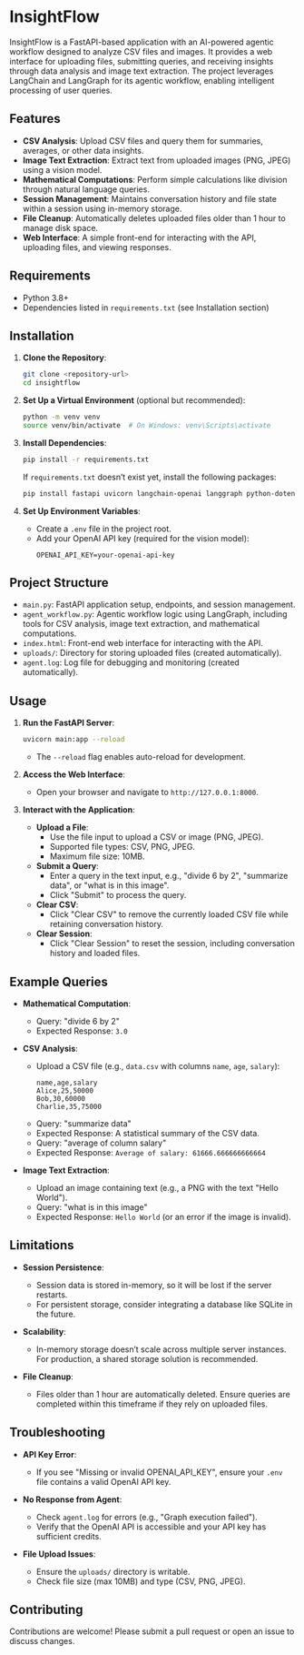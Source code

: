 # InsightFlow

InsightFlow is a FastAPI-based application with an AI-powered agentic workflow designed to analyze CSV files and images. It provides a web interface for uploading files, submitting queries, and receiving insights through data analysis and image text extraction. The project leverages LangChain and LangGraph for its agentic workflow, enabling intelligent processing of user queries.

## Features

- **CSV Analysis**: Upload CSV files and query them for summaries, averages, or other data insights.
- **Image Text Extraction**: Extract text from uploaded images (PNG, JPEG) using a vision model.
- **Mathematical Computations**: Perform simple calculations like division through natural language queries.
- **Session Management**: Maintains conversation history and file state within a session using in-memory storage.
- **File Cleanup**: Automatically deletes uploaded files older than 1 hour to manage disk space.
- **Web Interface**: A simple front-end for interacting with the API, uploading files, and viewing responses.

## Requirements

- Python 3.8+
- Dependencies listed in `requirements.txt` (see Installation section)

## Installation

1. **Clone the Repository**:
   ```bash
   git clone <repository-url>
   cd insightflow
   ```

2. **Set Up a Virtual Environment** (optional but recommended):
   ```bash
   python -m venv venv
   source venv/bin/activate  # On Windows: venv\Scripts\activate
   ```

3. **Install Dependencies**:
   ```bash
   pip install -r requirements.txt
   ```
   If `requirements.txt` doesn’t exist yet, install the following packages:
   ```bash
   pip install fastapi uvicorn langchain-openai langgraph python-dotenv pandas
   ```

4. **Set Up Environment Variables**:
   - Create a `.env` file in the project root.
   - Add your OpenAI API key (required for the vision model):
     ```
     OPENAI_API_KEY=your-openai-api-key
     ```

## Project Structure

- `main.py`: FastAPI application setup, endpoints, and session management.
- `agent_workflow.py`: Agentic workflow logic using LangGraph, including tools for CSV analysis, image text extraction, and mathematical computations.
- `index.html`: Front-end web interface for interacting with the API.
- `uploads/`: Directory for storing uploaded files (created automatically).
- `agent.log`: Log file for debugging and monitoring (created automatically).

## Usage

1. **Run the FastAPI Server**:
   ```bash
   uvicorn main:app --reload
   ```
   - The `--reload` flag enables auto-reload for development.

2. **Access the Web Interface**:
   - Open your browser and navigate to `http://127.0.0.1:8000`.

3. **Interact with the Application**:
   - **Upload a File**:
     - Use the file input to upload a CSV or image (PNG, JPEG).
     - Supported file types: CSV, PNG, JPEG.
     - Maximum file size: 10MB.
   - **Submit a Query**:
     - Enter a query in the text input, e.g., "divide 6 by 2", "summarize data", or "what is in this image".
     - Click "Submit" to process the query.
   - **Clear CSV**:
     - Click "Clear CSV" to remove the currently loaded CSV file while retaining conversation history.
   - **Clear Session**:
     - Click "Clear Session" to reset the session, including conversation history and loaded files.

## Example Queries

- **Mathematical Computation**:
  - Query: "divide 6 by 2"
  - Expected Response: `3.0`

- **CSV Analysis**:
  - Upload a CSV file (e.g., `data.csv` with columns `name`, `age`, `salary`):
    ```
    name,age,salary
    Alice,25,50000
    Bob,30,60000
    Charlie,35,75000
    ```
  - Query: "summarize data"
  - Expected Response: A statistical summary of the CSV data.
  - Query: "average of column salary"
  - Expected Response: `Average of salary: 61666.666666666664`

- **Image Text Extraction**:
  - Upload an image containing text (e.g., a PNG with the text "Hello World").
  - Query: "what is in this image"
  - Expected Response: `Hello World` (or an error if the image is invalid).

## Limitations

- **Session Persistence**:
  - Session data is stored in-memory, so it will be lost if the server restarts.
  - For persistent storage, consider integrating a database like SQLite in the future.

- **Scalability**:
  - In-memory storage doesn’t scale across multiple server instances. For production, a shared storage solution is recommended.

- **File Cleanup**:
  - Files older than 1 hour are automatically deleted. Ensure queries are completed within this timeframe if they rely on uploaded files.

## Troubleshooting

- **API Key Error**:
  - If you see "Missing or invalid OPENAI_API_KEY", ensure your `.env` file contains a valid OpenAI API key.

- **No Response from Agent**:
  - Check `agent.log` for errors (e.g., "Graph execution failed").
  - Verify that the OpenAI API is accessible and your API key has sufficient credits.

- **File Upload Issues**:
  - Ensure the `uploads/` directory is writable.
  - Check file size (max 10MB) and type (CSV, PNG, JPEG).

## Contributing

Contributions are welcome! Please submit a pull request or open an issue to discuss changes.